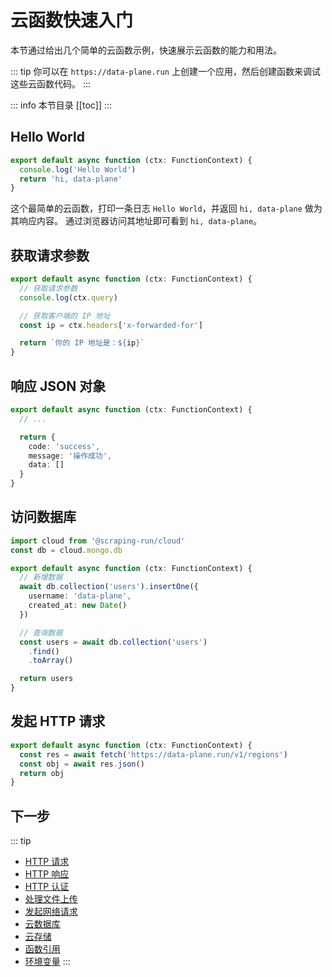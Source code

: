 

# 云函数快速入门

本节通过给出几个简单的云函数示例，快速展示云函数的能力和用法。

::: tip
你可以在 `https://data-plane.run` 上创建一个应用，然后创建函数来调试这些云函数代码。
:::

::: info 本节目录
[[toc]]
:::

## Hello World

```typescript
export default async function (ctx: FunctionContext) {
  console.log('Hello World')
  return 'hi, data-plane'
}
```

这个最简单的云函数，打印一条日志 `Hello World`，并返回 `hi, data-plane` 做为其响应内容。
通过浏览器访问其地址即可看到 `hi, data-plane`。

## 获取请求参数

```typescript
export default async function (ctx: FunctionContext) {
  // 获取请求参数
  console.log(ctx.query)

  // 获取客户端的 IP 地址
  const ip = ctx.headers['x-forwarded-for']

  return `你的 IP 地址是：${ip}`
}
```

## 响应 JSON 对象

```typescript
export default async function (ctx: FunctionContext) {
  // ...

  return {
    code: 'success',
    message: '操作成功',
    data: []
  }
}
```

## 访问数据库

```typescript
import cloud from '@scraping-run/cloud'
const db = cloud.mongo.db

export default async function (ctx: FunctionContext) {
  // 新增数据
  await db.collection('users').insertOne({
    username: 'data-plane',
    created_at: new Date()
  })

  // 查询数据
  const users = await db.collection('users')
    .find()
    .toArray()

  return users
}
```

## 发起 HTTP 请求

```typescript
export default async function (ctx: FunctionContext) {
  const res = await fetch('https://data-plane.run/v1/regions')
  const obj = await res.json()
  return obj
}
```

## 下一步
::: tip
- [HTTP 请求](./request.md)
- [HTTP 响应](./response.md)
- [HTTP 认证](./auth.md)
- [处理文件上传](./files.md)
- [发起网络请求](./fetch.md)
- [云数据库](../cloud-database/index.md)
- [云存储](../cloud-storage/index.md)
- [函数引用](./import.md)
- [环境变量](./env.md)
:::










